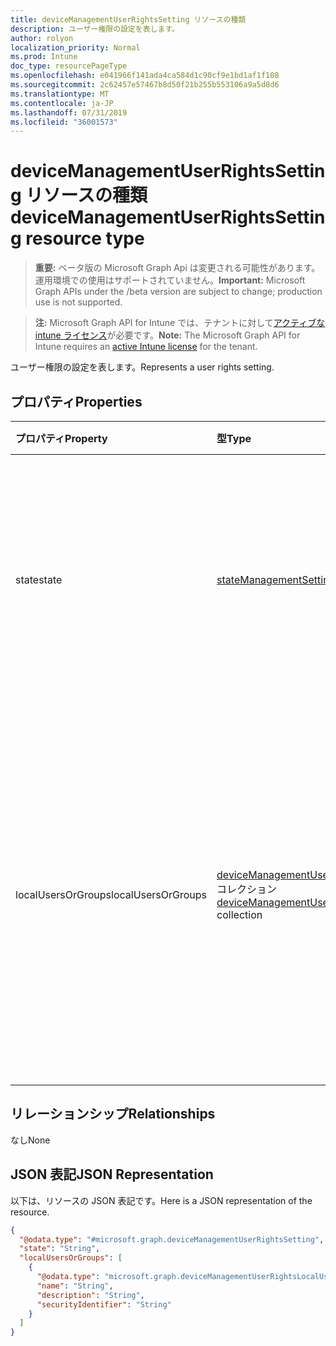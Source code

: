 ```yaml
---
title: deviceManagementUserRightsSetting リソースの種類
description: ユーザー権限の設定を表します。
author: rolyon
localization_priority: Normal
ms.prod: Intune
doc_type: resourcePageType
ms.openlocfilehash: e041966f141ada4ca584d1c90cf9e1bd1af1f108
ms.sourcegitcommit: 2c62457e57467b8d50f21b255b553106a9a5d8d6
ms.translationtype: MT
ms.contentlocale: ja-JP
ms.lasthandoff: 07/31/2019
ms.locfileid: "36001573"
---
```

# <a name="devicemanagementuserrightssetting-resource-type"></a><span data-ttu-id="38af1-103">deviceManagementUserRightsSetting リソースの種類</span><span class="sxs-lookup"><span data-stu-id="38af1-103">deviceManagementUserRightsSetting resource type</span></span>

> <span data-ttu-id="38af1-104">**重要:** ベータ版の Microsoft Graph Api は変更される可能性があります。運用環境での使用はサポートされていません。</span><span class="sxs-lookup"><span data-stu-id="38af1-104">**Important:** Microsoft Graph APIs under the /beta version are subject to change; production use is not supported.</span></span>

> <span data-ttu-id="38af1-105">**注:** Microsoft Graph API for Intune では、テナントに対して[アクティブな intune ライセンス](https://go.microsoft.com/fwlink/?linkid=839381)が必要です。</span><span class="sxs-lookup"><span data-stu-id="38af1-105">**Note:** The Microsoft Graph API for Intune requires an [active Intune license](https://go.microsoft.com/fwlink/?linkid=839381) for the tenant.</span></span>

<span data-ttu-id="38af1-106">ユーザー権限の設定を表します。</span><span class="sxs-lookup"><span data-stu-id="38af1-106">Represents a user rights setting.</span></span>

## <a name="properties"></a><span data-ttu-id="38af1-107">プロパティ</span><span class="sxs-lookup"><span data-stu-id="38af1-107">Properties</span></span>
|<span data-ttu-id="38af1-108">プロパティ</span><span class="sxs-lookup"><span data-stu-id="38af1-108">Property</span></span>|<span data-ttu-id="38af1-109">型</span><span class="sxs-lookup"><span data-stu-id="38af1-109">Type</span></span>|<span data-ttu-id="38af1-110">説明</span><span class="sxs-lookup"><span data-stu-id="38af1-110">Description</span></span>|
|:---|:---|:---|
|<span data-ttu-id="38af1-111">state</span><span class="sxs-lookup"><span data-stu-id="38af1-111">state</span></span>|[<span data-ttu-id="38af1-112">stateManagementSetting</span><span class="sxs-lookup"><span data-stu-id="38af1-112">stateManagementSetting</span></span>](../resources/intune-deviceconfig-statemanagementsetting.md)|<span data-ttu-id="38af1-113">このユーザー権限設定の現在の状態を表します。</span><span class="sxs-lookup"><span data-stu-id="38af1-113">Representing the current state of this user rights setting.</span></span> <span data-ttu-id="38af1-114">可能な値は、`notConfigured`、`blocked`、`allowed` です。</span><span class="sxs-lookup"><span data-stu-id="38af1-114">Possible values are: `notConfigured`, `blocked`, `allowed`.</span></span>|
|<span data-ttu-id="38af1-115">localUsersOrGroups</span><span class="sxs-lookup"><span data-stu-id="38af1-115">localUsersOrGroups</span></span>|<span data-ttu-id="38af1-116">[deviceManagementUserRightsLocalUserOrGroup](../resources/intune-deviceconfig-devicemanagementuserrightslocaluserorgroup.md)コレクション</span><span class="sxs-lookup"><span data-stu-id="38af1-116">[deviceManagementUserRightsLocalUserOrGroup](../resources/intune-deviceconfig-devicemanagementuserrightslocaluserorgroup.md) collection</span></span>|<span data-ttu-id="38af1-117">この設定の状態が許可されている場合は、デバイスに設定されるローカルユーザーまたはグループのコレクションを表します。</span><span class="sxs-lookup"><span data-stu-id="38af1-117">Representing a collection of local users or groups which will be set on device if the state of this setting is Allowed.</span></span> <span data-ttu-id="38af1-118">このコレクションには、最大で 500 個の要素を含めることができます。</span><span class="sxs-lookup"><span data-stu-id="38af1-118">This collection can contain a maximum of 500 elements.</span></span>|

## <a name="relationships"></a><span data-ttu-id="38af1-119">リレーションシップ</span><span class="sxs-lookup"><span data-stu-id="38af1-119">Relationships</span></span>
<span data-ttu-id="38af1-120">なし</span><span class="sxs-lookup"><span data-stu-id="38af1-120">None</span></span>

## <a name="json-representation"></a><span data-ttu-id="38af1-121">JSON 表記</span><span class="sxs-lookup"><span data-stu-id="38af1-121">JSON Representation</span></span>
<span data-ttu-id="38af1-122">以下は、リソースの JSON 表記です。</span><span class="sxs-lookup"><span data-stu-id="38af1-122">Here is a JSON representation of the resource.</span></span>
<!-- {
  "blockType": "resource",
  "@odata.type": "microsoft.graph.deviceManagementUserRightsSetting"
}
-->
``` json
{
  "@odata.type": "#microsoft.graph.deviceManagementUserRightsSetting",
  "state": "String",
  "localUsersOrGroups": [
    {
      "@odata.type": "microsoft.graph.deviceManagementUserRightsLocalUserOrGroup",
      "name": "String",
      "description": "String",
      "securityIdentifier": "String"
    }
  ]
}
```





